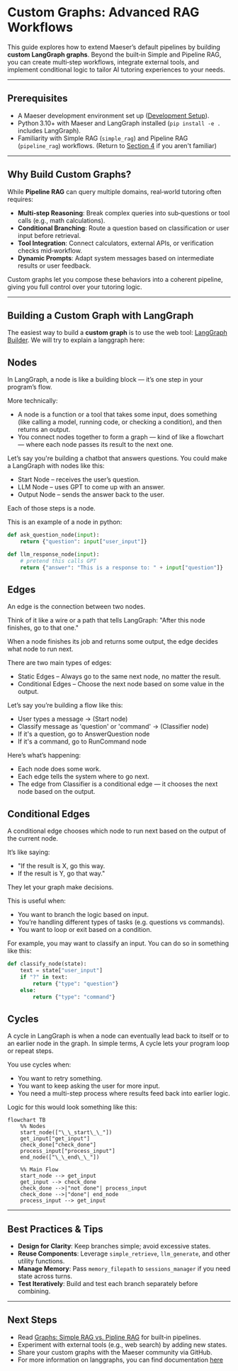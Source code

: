 # Custom Graphs: Advanced RAG Workflows

This guide explores how to extend Maeser’s default pipelines by building **custom LangGraph graphs**. Beyond the built‑in Simple and Pipeline RAG, you can create multi‑step workflows, integrate external tools, and implement conditional logic to tailor AI tutoring experiences to your needs.

---

## Prerequisites

- A Maeser development environment set up ([Development Setup](development_setup)).
- Python 3.10+ with Maeser and LangGraph installed (`pip install -e .` includes LangGraph).
- Familiarity with Simple RAG (`simple_rag`) and Pipeline RAG (`pipeline_rag`) workflows. (Return to [Section 4](graphs) if you aren't familiar)

---

## Why Build Custom Graphs?

While **Pipeline RAG** can query multiple domains, real‑world tutoring often requires:

- **Multi‑step Reasoning**: Break complex queries into sub‑questions or tool calls (e.g., math calculations).
- **Conditional Branching**: Route a question based on classification or user input before retrieval.
- **Tool Integration**: Connect calculators, external APIs, or verification checks mid‑workflow.
- **Dynamic Prompts**: Adapt system messages based on intermediate results or user feedback.

Custom graphs let you compose these behaviors into a coherent pipeline, giving you full control over your tutoring logic.

---

## Building a Custom Graph with LangGraph

The easiest way to build a **custom graph** is to use the web tool: [LangGraph Builder](https://build.langchain.com/). We will try to explain a langgraph here:

## Nodes
In LangGraph, a node is like a building block — it’s one step in your program’s flow.

More technically:
* A node is a function or a tool that takes some input, does something (like calling a model, running code, or checking a condition), and then returns an output.
* You connect nodes together to form a graph — kind of like a flowchart — where each node passes its result to the next one.

Let’s say you're building a chatbot that answers questions. You could make a LangGraph with nodes like this:

* Start Node – receives the user’s question.
* LLM Node – uses GPT to come up with an answer.
* Output Node – sends the answer back to the user.

Each of those steps is a node.

This is an example of a node in python:
```python
def ask_question_node(input):
    return {"question": input["user_input"]}

def llm_response_node(input):
    # pretend this calls GPT
    return {"answer": "This is a response to: " + input["question"]}
```

## Edges
An edge is the connection between two nodes.

Think of it like a wire or a path that tells LangGraph:
"After this node finishes, go to that one."

When a node finishes its job and returns some output, the edge decides what node to run next.

There are two main types of edges:
* Static Edges – Always go to the same next node, no matter the result.
* Conditional Edges – Choose the next node based on some value in the output.

Let’s say you’re building a flow like this:
* User types a message → (Start node)
* Classify message as 'question' or 'command' → (Classifier node)
* If it's a question, go to AnswerQuestion node
* If it's a command, go to RunCommand node

Here’s what’s happening:
* Each node does some work.
* Each edge tells the system where to go next.
* The edge from Classifier is a conditional edge — it chooses the next node based on the output.

## Conditional Edges
A conditional edge chooses which node to run next based on the output of the current node.

It’s like saying:

* "If the result is X, go this way.
* If the result is Y, go that way."

They let your graph make decisions.

This is useful when:
* You want to branch the logic based on input.
* You’re handling different types of tasks (e.g. questions vs commands).
* You want to loop or exit based on a condition.

For example, you may want to classify an input. You can do so in something like this:
```python
def classify_node(state):
    text = state["user_input"]
    if "?" in text:
        return {"type": "question"}
    else:
        return {"type": "command"}

```
## Cycles
A cycle in LangGraph is when a node can eventually lead back to itself or to an earlier node in the graph.
In simple terms, A cycle lets your program loop or repeat steps.

You use cycles when:
* You want to retry something.
* You want to keep asking the user for more input.
* You need a multi-step process where results feed back into earlier logic.

Logic for this would look something like this:
```mermaid
flowchart TB
    %% Nodes
    start_node(["\_\_start\_\_"])
    get_input["get_input"]
    check_done["check_done"]
    process_input["process_input"]
    end_node(["\_\_end\_\_"])

    %% Main Flow
    start_node --> get_input
    get_input --> check_done
    check_done -->|"not done"| process_input
    check_done -->|"done"| end_node
    process_input --> get_input
```

---

## Best Practices & Tips

- **Design for Clarity**: Keep branches simple; avoid excessive states.
- **Reuse Components**: Leverage `simple_retrieve`, `llm_generate`, and other utility functions.
- **Manage Memory**: Pass `memory_filepath` to `sessions_manager` if you need state across turns.
- **Test Iteratively**: Build and test each branch separately before combining.

---

## Next Steps

- Read [Graphs: Simple RAG vs. Pipline RAG](graphs) for built‑in pipelines.
- Experiment with external tools (e.g., web search) by adding new states.
- Share your custom graphs with the Maeser community via GitHub.
- For more information on langgraphs, you can find documentation [here](https://langchain-ai.github.io/langgraph/?_gl=1*1a1ptos*_ga*MTA4OTcxNDQ3OS4xNzQ3NzUyMzU1*_ga_47WX3HKKY2*czE3NDc3NTIzNTQkbzEkZzEkdDE3NDc3NTIzNjgkajAkbDAkaDA.#)

